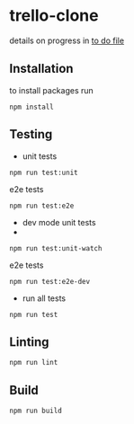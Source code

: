 # trello-clone

details on progress in [to do file](./TODO.md)


## Installation
to install packages run

```
npm install
```

## Testing

- unit tests
```
npm run test:unit
```
e2e tests
```
npm run test:e2e
```

- dev mode unit tests
-
```
npm run test:unit-watch
```
e2e tests
```
npm run test:e2e-dev
```

- run all tests

```
npm run test
```


## Linting

```
npm run lint
```

## Build
```
npm run build
```
